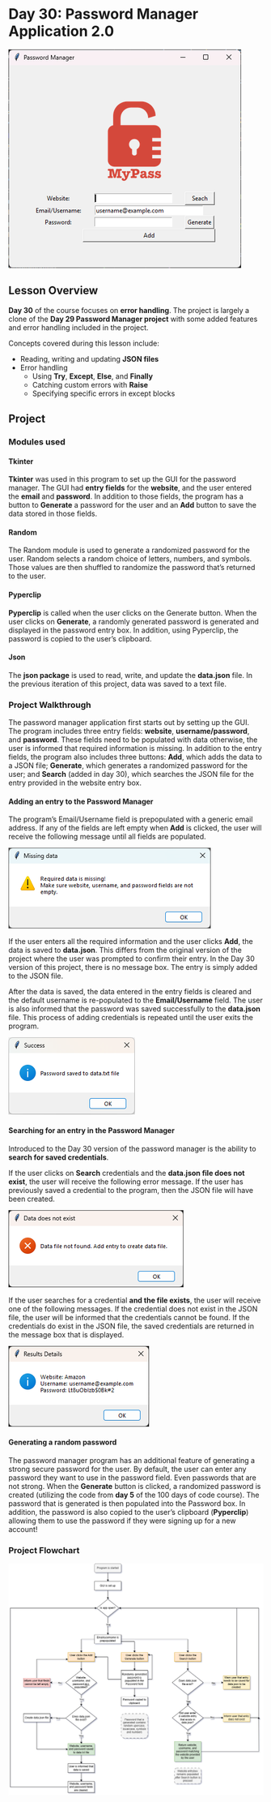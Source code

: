 # Day 30: Password Manager Application 2.0
![Password Manager applicaiton](../Images/Day30-PWManager-UpdatedGUI.png)
## Lesson Overview
**Day 30** of the course focuses on **error handling**. The project is largely a clone of the **Day 29 Password Manager project** with some added features and error handling included in the project.

Concepts covered during this lesson include:
-	Reading, writing and updating **JSON files**
-	Error handling
    - Using **Try**, **Except**, **Else**, and **Finally**
    - Catching custom errors with **Raise**
    - Specifying specific errors in except blocks

## Project
### Modules used
#### Tkinter
**Tkinter** was used in this program to set up the GUI for the password manager. The GUI had **entry fields** for the **website**, and the user entered the **email** and **password**. In addition to those fields, the program has a button to **Generate** a password for the user and an **Add** button to save the data stored in those fields. 
#### Random
The Random module is used to generate a randomized password for the user. Random selects a random choice of letters, numbers, and symbols. Those values are then shuffled to randomize the password that’s returned to the user.
#### Pyperclip
**Pyperclip** is called when the user clicks on the Generate button. When the user clicks on **Generate**, a randomly generated password is generated and displayed in the password entry box. In addition, using Pyperclip, the password is copied to the user’s clipboard.
#### Json
The **json package** is used to read, write, and update the **data.json** file. In the previous iteration of this project, data was saved to a text file.

### Project Walkthrough
The password manager application first starts out by setting up the GUI. The program includes three entry fields: **website**, **username/password**, and **password**. These fields need to be populated with data otherwise, the user is informed that required information is missing. In addition to the entry fields, the program also includes three buttons: **Add**, which adds the data to a JSON file; **Generate**, which generates a randomized password for the user; and **Search** (added in day 30), which searches the JSON file for the entry provided in the website entry box. 

#### Adding an entry to the Password Manager
The program’s Email/Username field is prepopulated with a generic email address. If any of the fields are left empty when **Add** is clicked, the user will receive the following message until all fields are populated.

![Missing data message](../Images/Day29-PWManager-MissingData.png)

If the user enters all the required information and the user clicks **Add**, the data is saved to **data.json**. This differs from the original version of the project where the user was prompted to confirm their entry. In the Day 30 version of this project, there is no message box. The entry is simply added to the JSON file.

After the data is saved, the data entered in the entry fields is cleared and the default username is re-populated to the **Email/Username** field. The user is also informed that the password was saved successfully to the **data.json** file. This process of adding credentials is repeated until the user exits the program.

![Save successful message](../Images/Day29-PWManager-SaveSuccess.png)

#### Searching for an entry in the Password Manager
Introduced to the Day 30 version of the password manager is the ability to **search for saved credentials**. 

If the user clicks on **Search** credentials and the **data.json file does not exist**, the user will receive the following error message. If the user has previously saved a credential to the program, then the JSON file will have been created.

![Data.json does not exist error](../Images/Day30-PWManager-JSONDoesNotExist.png)

If the user searches for a credential **and the file exists**, the user will receive one of the following messages. If the credential does not exist in the JSON file, the user will be informed that the credentials cannot be found. If the credentials do exist in the JSON file, the saved credentials are returned in the message box that is displayed.

![Serach results](../Images/Day30-PWManager-SearchResult.png)

#### Generating a random password
The password manager program has an additional feature of generating a strong secure password for the user. By default, the user can enter any password they want to use in the password field. Even passwords that are not strong. When the **Generate** button is clicked, a randomized password is created (utilizing the code from **day 5** of the 100 days of code course). The password that is generated is then populated into the Password box. In addition, the password is also copied to the user’s clipboard (**Pyperclip**) allowing them to use the password if they were signing up for a new account!

### Project Flowchart
![Password Manager flowchart](../Images/Day-30-PWManager2.0Flow.png)
